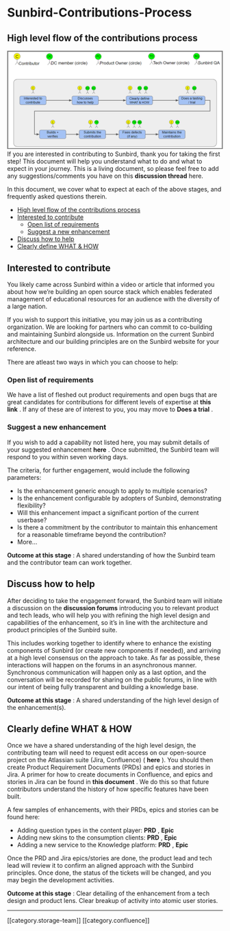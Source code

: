 # Sunbird-Contributions-Process

## High level flow of the contributions process

![](../../../../Others/ekstepprocess-ind-unknown/images/storage/image-20210115-115446.png)If you are interested in contributing to Sunbird, thank you for taking the first step! This document will help you understand what to do and what to expect in your journey. This is a living document, so please feel free to add any suggestions/comments you have on this **discussion thread** here.

In this document, we cover what to expect at each of the above stages, and frequently asked questions therein.

* [High level flow of the contributions process](sunbird-contributions-process.md#high-level-flow-of-the-contributions-process)
* [Interested to contribute](sunbird-contributions-process.md#interested-to-contribute)
  * [Open list of requirements](sunbird-contributions-process.md#open-list-of-requirements)
  * [Suggest a new enhancement](sunbird-contributions-process.md#suggest-a-new-enhancement)
* [Discuss how to help](sunbird-contributions-process.md#discuss-how-to-help)
* [Clearly define WHAT & HOW](sunbird-contributions-process.md#clearly-define-what-&-how)

## Interested to contribute

You likely came across Sunbird within a video or article that informed you about how we’re building an open source stack which enables federated management of educational resources for an audience with the diversity of a large nation.

If you wish to support this initiative, you may join us as a contributing organization. We are looking for partners who can commit to co-building and maintaining Sunbird alongside us. Information on the current Sunbird architecture and our building principles are on the Sunbird website for your reference.

There are atleast two ways in which you can choose to help:

### Open list of requirements

We have a list of fleshed out product requirements and open bugs that are great candidates for contributions for different levels of expertise at **this link** . If any of these are of interest to you, you may move to **Does a trial** .

### Suggest a new enhancement

If you wish to add a capability not listed here, you may submit details of your suggested enhancement **here** . Once submitted, the Sunbird team will respond to you within seven working days.

The criteria, for further engagement, would include the following parameters:

* Is the enhancement generic enough to apply to multiple scenarios?
* Is the enhancement configurable by adopters of Sunbird, demonstrating flexibility?
* Will this enhancement impact a significant portion of the current userbase?
* Is there a commitment by the contributor to maintain this enhancement for a reasonable timeframe beyond the contribution?
* More…

**Outcome at this stage** : A shared understanding of how the Sunbird team and the contributor team can work together.

## Discuss how to help

After deciding to take the engagement forward, the Sunbird team will initiate a discussion on the **discussion forums** introducing you to relevant product and tech leads, who will help you with refining the high level design and capabilities of the enhancement, so it’s in line with the architecture and product principles of the Sunbird suite.

This includes working together to identify where to enhance the existing components of Sunbird (or create new components if needed), and arriving at a high level consensus on the approach to take. As far as possible, these interactions will happen on the forums in an asynchronous manner. Synchronous communication will happen only as a last option, and the conversation will be recorded for sharing on the public forums, in line with our intent of being fully transparent and building a knowledge base.

**Outcome at this stage** : A shared understanding of the high level design of the enhancement(s).

## Clearly define WHAT & HOW

Once we have a shared understanding of the high level design, the contributing team will need to request edit access on our open-source project on the Atlassian suite (Jira, Confluence) ( **here** ). You should then create Product Requirement Documents (PRDs) and epics and stories in Jira. A primer for how to create documents in Confluence, and epics and stories in Jira can be found in **this document** . We do this so that future contributors understand the history of how specific features have been built.

A few samples of enhancements, with their PRDs, epics and stories can be found here:

* Adding question types in the content player: **PRD** , **Epic**
* Adding new skins to the consumption clients: **PRD** , **Epic**
* Adding a new service to the Knowledge platform: **PRD** , **Epic**

Once the PRD and Jira epics/stories are done, the product lead and tech lead will review it to confirm an aligned approach with the Sunbird principles. Once done, the status of the tickets will be changed, and you may begin the development activities.

**Outcome at this stage** : Clear detailing of the enhancement from a tech design and product lens. Clear breakup of activity into atomic user stories.

***

\[\[category.storage-team]] \[\[category.confluence]]
